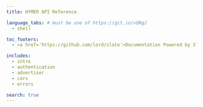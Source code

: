```yaml
---
title: HYMER API Reference 

language_tabs: # must be one of https://git.io/vQNgJ
  - shell

toc_footers:
  - <a href='https://github.com/lord/slate'>Documentation Powered by Slate</a>

includes:
  - intro
  - authentication
  - advertiser
  - cars  
  - errors

search: true
---
```

